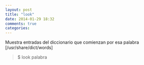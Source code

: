 ```yaml
---
layout: post
title: "look"
date: 2014-01-29 18:32
comments: true
categories: 
---
```

Muestra entradas del diccionario que comienzan por esa palabra [/usr/share/dict/words]

>$ look palabra

